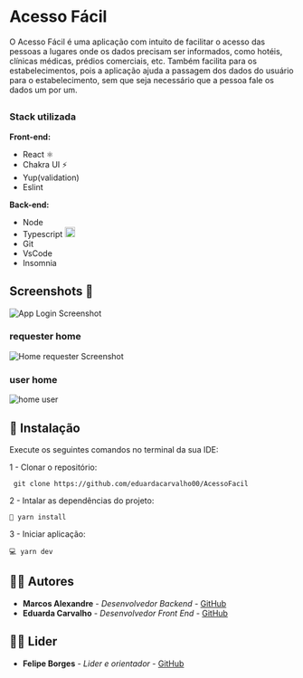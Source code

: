# Acesso Fácil

O Acesso Fácil é uma aplicação com intuito de facilitar o acesso das pessoas a lugares onde os dados precisam ser informados, como hotéis, clínicas médicas, prédios comerciais, etc. Também facilita para os estabelecimentos, pois a aplicação ajuda a passagem dos dados do usuário para o estabelecimento, sem que seja necessário que a pessoa fale os dados um por um. 

##

### Stack utilizada 
**Front-end:** 
- React ⚛️
- Chakra UI ⚡️
- Yup(validation)
- Eslint

**Back-end:** 
- Node 
- Typescript <img src="https://cdn3.emoji.gg/emojis/8584-typescript.png" width="18px" height="18px" alt="TypeScript">
- Git
- VsCode
- Insomnia

## Screenshots 📸

![App Login Screenshot](https://user-images.githubusercontent.com/99972177/211620020-1434a18c-8a0a-47e0-9abf-b6285dc2d568.png)

### requester home

![Home requester Screenshot](https://user-images.githubusercontent.com/99972177/211621915-27e37b34-6048-4762-a064-34f600b57fab.png)

### user home

![home user](https://user-images.githubusercontent.com/99972177/211816043-37463b19-88ec-46b2-9dd5-1f16bd35e356.png)


## 🔧 Instalação
Execute os seguintes comandos no terminal da sua IDE:

1 - Clonar o repositório:
```
 git clone https://github.com/eduardacarvalho00/AcessoFacil
```
2 - Intalar as dependências do projeto:
```
🧰 yarn install
```
3 - Iniciar aplicação:
```
💻 yarn dev 
```

## 🐱‍👤 Autores

* **Marcos Alexandre** - *Desenvolvedor Backend* - [GitHub](https://github.com/MarcosdeAndrade-byte)
* **Eduarda Carvalho** - *Desenvolvedor Front End* - [GitHub](https://github.com/eduardacarvalho00)

## 🐱‍💻 Lider
* **Felipe Borges** - *Lider e orientador* - [GitHub](https://github.com/felipejsborges)


